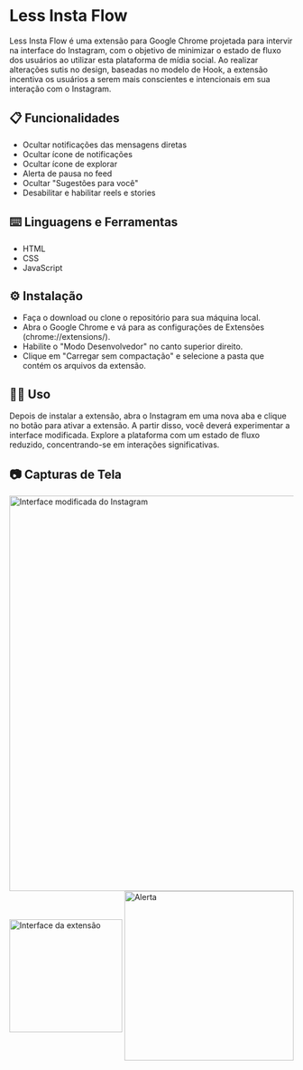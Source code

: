 # Less Insta Flow

Less Insta Flow é uma extensão para Google Chrome projetada para intervir na interface do Instagram, com o objetivo de minimizar o estado de fluxo dos usuários ao utilizar esta plataforma de mídia social. Ao realizar alterações sutis no design, baseadas no modelo de Hook, a extensão incentiva os usuários a serem mais conscientes e intencionais em sua interação com o Instagram.

## 📋 Funcionalidades
- Ocultar notificações das mensagens diretas
- Ocultar ícone de notificações
- Ocultar ícone de explorar
- Alerta de pausa no feed
- Ocultar "Sugestões para você"
- Desabilitar e habilitar reels e stories

## ⌨️ Linguagens e Ferramentas
- HTML
- CSS
- JavaScript

## ⚙️ Instalação
- Faça o download ou clone o repositório para sua máquina local.
- Abra o Google Chrome e vá para as configurações de Extensões (chrome://extensions/).
- Habilite o "Modo Desenvolvedor" no canto superior direito.
- Clique em "Carregar sem compactação" e selecione a pasta que contém os arquivos da extensão.

## 👩‍💻 Uso
Depois de instalar a extensão, abra o Instagram em uma nova aba e clique no botão para ativar a extensão. A partir disso, você deverá experimentar a interface modificada. Explore a plataforma com um estado de fluxo reduzido, concentrando-se em interações significativas.

## 📷 Capturas de Tela
<img src="https://github.com/alicecabral/less-insta-flow/assets/64849779/3def9cf9-d8c8-44b9-b1e7-124e761a14b8" alt="Interface modificada do Instagram" min-width="400px" max-width="700px" width="700px" align="center"><br>
<img src="https://github.com/alicecabral/less-insta-flow/assets/64849779/890e7ecf-dbf4-464e-86ef-c0cc9e097955" alt="Interface da extensão" min-width="200px" max-width="200px" width="200px" align="center">
<img src="https://github.com/alicecabral/less-insta-flow/assets/64849779/99457efd-ef29-4ac2-8b25-3dad03ecbed7" alt="Alerta" min-width="300px" max-width="300px" width="300px" align="center">

